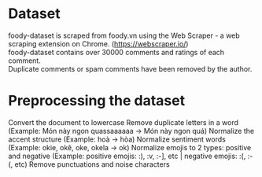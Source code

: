 # Dataset
foody-dataset is scraped from foody.vn using the Web Scraper - a web scraping extension on Chrome. (https://webscraper.io/) <br/>
foody-dataset contains over 30000 comments and ratings of each comment. <br/>
Duplicate comments or spam comments have been removed by the author. <br/>
# Preprocessing the dataset
Convert the document to lowercase
Remove duplicate letters in a word (Example: Món này ngon quassaaaaaa -> Món này ngon quá)
Normalize the accent structure (Example: hoà -> hòa)
Normalize sentiment words (Example: okie, okê, oke, okela -> ok)
Normalize emojis to 2 types: positive and negative 
(Example: positive emojis: :), :v, :-], etc | negative emojis: :(, :-(, etc)
Remove punctuations and noise characters
